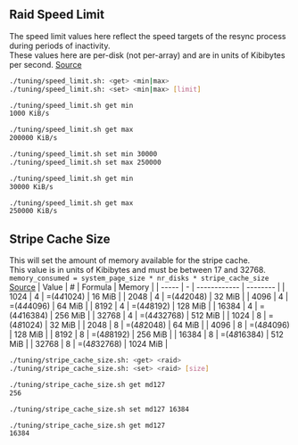 ## Raid Speed Limit
The speed limit values here reflect the speed targets of the resync process during periods of inactivity. \
These values here are per-disk (not per-array) and are in units of Kibibytes per second. 
[Source](https://www.cyberciti.biz/tips/linux-raid-increase-resync-rebuild-speed.html)
```bash
./tuning/speed_limit.sh: <get> <min|max>
./tuning/speed_limit.sh: <set> <min|max> [limit]

./tuning/speed_limit.sh get min
1000 KiB/s

./tuning/speed_limit.sh get max
200000 KiB/s

./tuning/speed_limit.sh set min 30000
./tuning/speed_limit.sh set max 250000

./tuning/speed_limit.sh get min
30000 KiB/s

./tuning/speed_limit.sh get max
250000 KiB/s
```

## Stripe Cache Size
This will set the amount of memory available for the stripe cache. \
This value is in units of Kibibytes and must be between 17 and 32768. \
`memory_consumed = system_page_size * nr_disks * stripe_cache_size` 
[Source](https://www.cyberciti.biz/tips/linux-raid-increase-resync-rebuild-speed.html)
| Value | # | Formula      | Memory   |
| ----- | - | ------------ | -------- |
|  1024 | 4 | =(4*4*1024)  |   16 MiB |
|  2048 | 4 | =(4*4*2048)  |   32 MiB |
|  4096 | 4 | =(4*4*4096)  |   64 MiB |
|  8192 | 4 | =(4*4*8192)  |  128 MiB |
| 16384 | 4 | =(4*4*16384) |  256 MiB |
| 32768 | 4 | =(4*4*32768) |  512 MiB |
|  1024 | 8 | =(4*8*1024)  |   32 MiB |
|  2048 | 8 | =(4*8*2048)  |   64 MiB |
|  4096 | 8 | =(4*8*4096)  |  128 MiB |
|  8192 | 8 | =(4*8*8192)  |  256 MiB |
| 16384 | 8 | =(4*8*16384) |  512 MiB |
| 32768 | 8 | =(4*8*32768) | 1024 MiB |
```bash
./tuning/stripe_cache_size.sh: <get> <raid>
./tuning/stripe_cache_size.sh: <set> <raid> [size]

./tuning/stripe_cache_size.sh get md127
256

./tuning/stripe_cache_size.sh set md127 16384

./tuning/stripe_cache_size.sh get md127
16384
```

